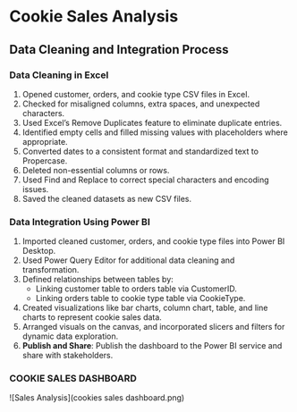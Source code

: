 # Cookie Sales Analysis

## Data Cleaning and Integration Process

### Data Cleaning in Excel
1. Opened customer, orders, and cookie type CSV files in Excel.
2. Checked for misaligned columns, extra spaces, and unexpected characters.
3. Used Excel’s Remove Duplicates feature to eliminate duplicate entries.
4. Identified empty cells and filled missing values with placeholders where appropriate.
5. Converted dates to a consistent format and standardized text to Propercase.
6. Deleted non-essential columns or rows.
7. Used Find and Replace to correct special characters and encoding issues.
8. Saved the cleaned datasets as new CSV files.

### Data Integration Using Power BI
1. Imported cleaned customer, orders, and cookie type files into Power BI Desktop.
2. Used Power Query Editor for additional data cleaning and transformation.
3. Defined relationships between tables by:
   - Linking customer table to orders table via CustomerID.
   - Linking orders table to cookie type table via CookieType.
4. Created visualizations like bar charts, column chart, table, and line charts to represent cookie sales data.
5. Arranged visuals on the canvas, and incorporated slicers and filters for dynamic data exploration.
6. **Publish and Share**: Publish the dashboard to the Power BI service and share with stakeholders.

 ### COOKIE SALES DASHBOARD
![Sales Analysis](cookies sales dashboard.png)

